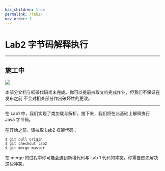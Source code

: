 ```yaml
---
has_children: true
permalink: /lab2/
nav_order: 3
---
```


# Lab2 字节码解释执行

---

## 施工中

<img src="{{ site.baseurl }}{% link assets/under-construction.svg %}" />

本部分文档与框架代码尚未完成。你可以提前拉取文档完成作业，但我们不保证在发布之前
不会对相关部分作出破坏性的更改。

---

在 Lab1 中，我们实现了类加载与解析。接下来，我们将在此基础上解释执行 Java 字节码。

在开始之前，请拉取 Lab2 框架代码：

```
$ git pull origin
$ git checkout lab2
$ git merge master
```

在 merge 的过程中你可能会遇到新增代码与 Lab 1 代码的冲突。你需要首先解决这些冲突。
